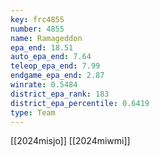 ```yaml
---
key: frc4855
number: 4855
name: Ramageddon
epa_end: 18.51
auto_epa_end: 7.64
teleop_epa_end: 7.99
endgame_epa_end: 2.87
winrate: 0.5484
district_epa_rank: 183
district_epa_percentile: 0.6419
type: Team
---
```

[[2024misjo]]
[[2024miwmi]]
